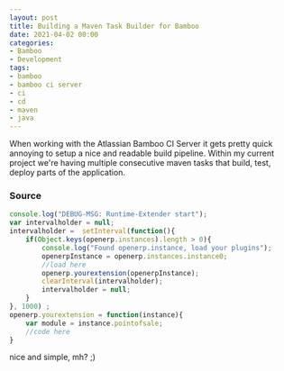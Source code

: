 ```yaml
---
layout: post
title: Building a Maven Task Builder for Bamboo
date: 2021-04-02 00:00
categories:
- Bamboo
- Development
tags:
- bamboo
- bamboo ci server
- ci
- cd
- maven
- java
---
```


When working with the Atlassian Bamboo CI Server it gets pretty quick annoying to setup a nice and readable build pipeline. Within my current project we're having multiple consecutive maven tasks that build, test, deploy parts of the application. 

### Source

```javascript
console.log("DEBUG-MSG: Runtime-Extender start");
var intervalholder = null;
intervalholder =  setInterval(function(){
    if(Object.keys(openerp.instances).length > 0){
        console.log("Found openerp.instance, load your plugins");
        openerpInstance = openerp.instances.instance0;
        //load here
        openerp.yourextension(openerpInstance);
        clearInterval(intervalholder);
        intervalholder = null;
    }
}, 1000) ;
openerp.yourextension = function(instance){
    var module = instance.pointofsale;
    //code here
}
```

nice and simple, mh? ;)
